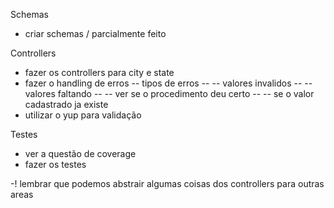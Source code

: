 Schemas

- criar schemas / parcialmente feito

Controllers

- fazer os controllers para city e state
- fazer o handling de erros
  -- tipos de erros
  -- -- valores invalidos
  -- -- valores faltando
  -- -- ver se o procedimento deu certo
  -- -- se o valor cadastrado ja existe
- utilizar o yup para validação

Testes

- ver a questão de coverage
- fazer os testes

-! lembrar que podemos abstrair algumas coisas dos controllers para outras areas
